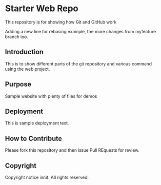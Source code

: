 # Starter Web Repo

This repository is for showing how Git and GitHub work

Adding a new line for rebasing example, the more changes from myfeature branch too.

## Introduction

This is to show different parts of the git repository and various command using the web project.

## Purpose

Sample website with plenty of files for demos

## Deployment

This is sample deployment text.

## How to Contribute

Please fork this repository and then issue Pull REquests for review.

## Copyright

Copyright notice innit. All rights reserved.